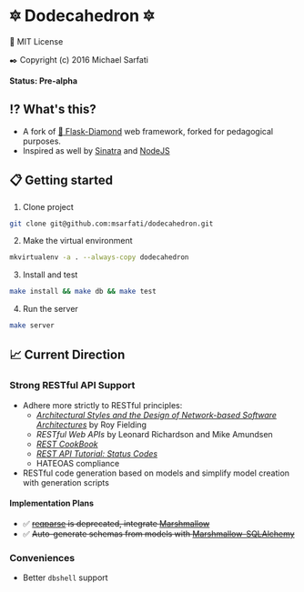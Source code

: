 # :six_pointed_star: Dodecahedron :six_pointed_star:
:page_with_curl: MIT License

:black_nib: Copyright (c) 2016 Michael Sarfati

**Status: Pre-alpha**

## :interrobang: What's this?
- A fork of [:rocket: Flask-Diamond](https://flask-diamond.readthedocs.org/en/latest/) web framework, forked for pedagogical purposes.
- Inspired as well by [Sinatra](www.sinatrarb.com) and [NodeJS](https://nodejs.org/en/)

## :clipboard: Getting started
1. Clone project
```bash
git clone git@github.com:msarfati/dodecahedron.git
```

2. Make the virtual environment
```bash
mkvirtualenv -a . --always-copy dodecahedron
```

3. Install and test
```bash
make install && make db && make test
```

4. Run the server
```bash
make server
```

## :chart_with_upwards_trend: Current Direction
### Strong RESTful API Support
- Adhere more strictly to RESTful principles:
    - [*Architectural Styles and the Design of Network-based Software Architectures*](https://www.ics.uci.edu/~fielding/pubs/dissertation/top.htm) by Roy Fielding
    - *RESTful Web APIs* by Leonard Richardson and Mike Amundsen
    - [*REST CookBook*](http://restcookbook.com/)
    - [*REST API Tutorial: Status Codes*](http://www.restapitutorial.com/httpstatuscodes.html)
    - HATEOAS compliance
- RESTful code generation based on models and simplify model creation with generation scripts

#### Implementation Plans
- :white_check_mark: ~~[reqparse](https://flask-restful-cn.readthedocs.org/en/0.3.5/reqparse.html) is deprecated, integrate [Marshmallow](https://marshmallow.readthedocs.org/en/latest/)~~
- :white_check_mark: ~~Auto-generate schemas from models with [Marshmallow-SQLAlchemy](https://marshmallow-sqlalchemy.readthedocs.org/en/latest/)~~

### Conveniences
- Better `dbshell` support
